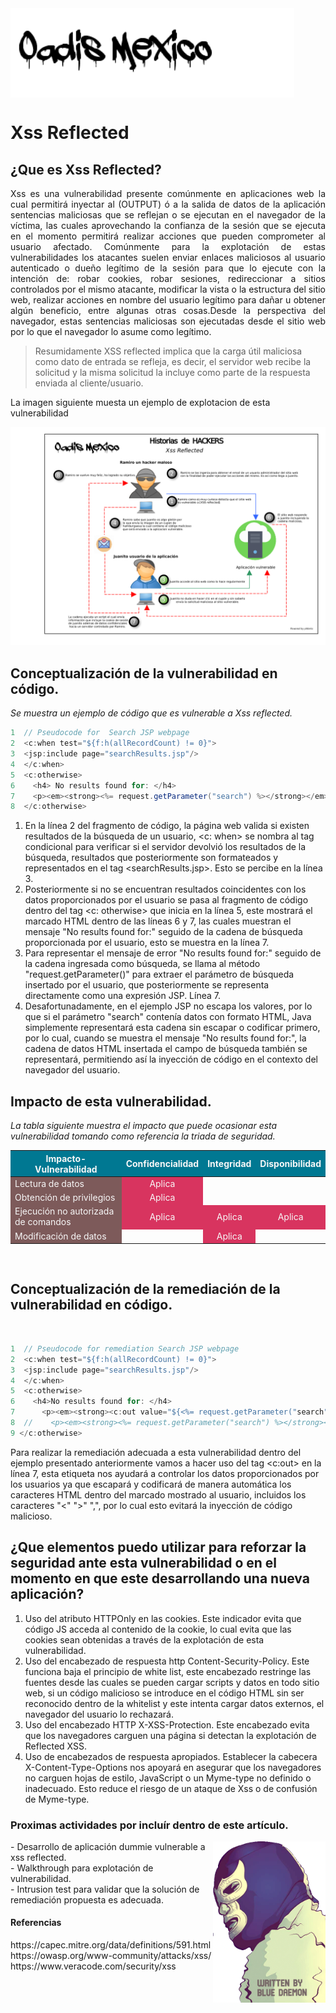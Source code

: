 <img src="./Recursos/Imagenes/logoOadis.png" align="center" alt="logoOadis" style="zoom:100%;" />

# Xss Reflected                

## ¿Que es Xss Reflected?

<div style="text-align: justify"> 

Xss es una vulnerabilidad presente comúnmente en aplicaciones web la cual permitirá inyectar al (OUTPUT) ó a la salida de datos de la aplicación sentencias maliciosas que se reflejan o se ejecutan en el navegador de la víctima, las cuales aprovechando la confianza de la sesión que se ejecuta en el momento permitirá realizar acciones que pueden comprometer al usuario afectado. Comúnmente para la explotación de estas vulnerabilidades los atacantes suelen enviar enlaces maliciosos al usuario autenticado o dueño legítimo de la sesión para que lo ejecute con la intención de: robar cookies, robar sesiones, redireccionar a sitios controlados por el mismo atacante, modificar la vista o la estructura del sitio web, realizar acciones en nombre del usuario legítimo para dañar u obtener algún beneficio, entre algunas otras cosas.Desde la perspectiva del navegador, estas sentencias maliciosas son ejecutadas desde el sitio web por lo que el navegador lo asume como legítimo.

</div>

>Resumidamente XSS reflected implica que la carga útil maliciosa como dato de entrada se refleja, es decir, el servidor web recibe la solicitud y la misma solicitud la incluye como parte de la respuesta enviada al cliente/usuario.

La imagen siguiente muesta un ejemplo de explotacion de esta vulnerabilidad

![Xss Reflected](./Recursos/Imagenes/xssReflected.png)

## Conceptualización de la vulnerabilidad en código.

*Se muestra un ejemplo de código que es vulnerable a Xss reflected.*

```java
1  // Pseudocode for  Search JSP webpage
2  <c:when test="${f:h(allRecordCount) != 0}">
3  <jsp:include page="searchResults.jsp"/>
4  </c:when>
5  <c:otherwise>
6    <h4> No results found for: </h4>
7    <p><em><strong><%= request.getParameter("search") %></strong></em></p>
8  </c:otherwise>
```

1. En la línea 2 del fragmento de código, la página web valida si existen resultados de la búsqueda de un usuario, <c: when> se nombra al tag condicional para verificar si el servidor devolvió los resultados de la búsqueda, resultados que posteriormente son formateados y representados en el tag <searchResults.jsp>. Esto se percibe en la línea 3.  
2. Posteriormente si no se encuentran resultados coincidentes con los datos proporcionados por el usuario se pasa al fragmento de código dentro del tag <c: otherwise> que inicia en la línea 5, este mostrará el marcado HTML dentro de las líneas 6 y 7, las cuales muestran el mensaje "No results found for:" seguido de la cadena de búsqueda proporcionada por el usuario, esto se muestra en la línea 7.  
3. Para representar el mensaje de error "No results found for:"  seguido de la cadena ingresada como búsqueda, se llama al método "request.getParameter()" para extraer el parámetro de búsqueda insertado por el usuario, que posteriormente se representa directamente como una expresión JSP. Línea 7.  
4. Desafortunadamente, en el ejemplo JSP no escapa los valores, por lo que si el parámetro "search" contenía datos con formato HTML, Java simplemente representará esta cadena sin escapar o codificar primero, por lo cual, cuando se muestra el mensaje "No results found for:", la cadena de datos HTML insertada el campo de búsqueda también se representará, permitiendo así la inyección de código en el contexto del navegador del usuario.  

## Impacto de esta vulnerabilidad.

*La tabla siguiente muestra el impacto que puede ocasionar esta vulnerabilidad tomando como referencia la triada de seguridad.*

<table style="text-align:center; float:center;">
<thead>
<tr>
  <th bgcolor="007892" style="color:#f7f7f7;">Impacto-Vulnerabilidad</th>
  <th bgcolor="007892" style="color:#f7f7f7;">Confidencialidad</th>
  <th bgcolor="007892" style="color:#f7f7f7;">Integridad</th>
  <th bgcolor="007892" style="color:#f7f7f7;">Disponibilidad</th>
</tr>
</thead>
<tbody>
<tr>
  <td bgcolor="7d5a5a" style="color:#f7f7f7;" align="left">Lectura de datos</td>
  <td bgcolor="d8345f" style="color:#f7f7f7;">Aplica</td>
  <td></td>
  <td></td>
</tr>
<tr>
  <td bgcolor="7d5a5a" style="color:#f7f7f7;" align="left">Obtención de privilegios</td>
  <td bgcolor="d8345f" style="color:#f7f7f7;">Aplica</td>
  <td></td>
  <td></td>
</tr>
<tr>
  <td bgcolor="7d5a5a" style="color:#f7f7f7;" align="left">Ejecución no autorizada de comandos</td>
  <td bgcolor="d8345f" style="color:#f7f7f7;">Aplica</td>
  <td bgcolor="d8345f" style="color:#f7f7f7;">Aplica</td>
  <td bgcolor="d8345f" style="color:#f7f7f7;">Aplica</td>
</tr>
<tr>
  <td bgcolor="7d5a5a" style="color:#f7f7f7;" align="left">Modificación de datos</td>
  <td></td>
  <td bgcolor="d8345f" style="color:#f7f7f7;">Aplica</td>
  <td></td>
</tr>
</tbody>
</table>

</br>

## Conceptualización de la remediación de la vulnerabilidad en código.

</br>

```java
1  // Pseudocode for remediation Search JSP webpage
2  <c:when test="${f:h(allRecordCount) != 0}">
3  <jsp:include page="searchResults.jsp"/>
4  </c:when>
5  <c:otherwise>
6    <h4>No results found for: </h4>
7      <p><em><strong><c:out value="${<%= request.getParameter("search") %>}"/></strong></em></p>
8  //    <p><em><strong><%= request.getParameter("search") %></strong></em></p>
9 </c:otherwise>
```

Para realizar la remediación adecuada a esta vulnerabilidad dentro del ejemplo presentado anteriormente vamos a hacer uso del tag <c:out> en la línea 7, esta etiqueta nos ayudará a controlar los datos proporcionados por los usuarios ya que escapará y codificará de manera automática los caracteres HTML dentro del marcado mostrado al usuario, incluidos los caracteres "<" ">" ",", por lo cual esto evitará la inyección de código malicioso. 

## ¿Que elementos puedo utilizar para reforzar la seguridad ante esta vulnerabilidad o en el momento en que este desarrollando una nueva aplicación?

1. Uso del atributo HTTPOnly en las cookies.
   Este indicador evita que código JS acceda al contenido de la cookie, lo cual evita que las cookies sean obtenidas a través de la explotación de esta vulnerabilidad.</br>
2. Uso del encabezado de respuesta http Content-Security-Policy. 
   Este funciona baja el principio de white list, este encabezado restringe las fuentes desde las cuales se pueden cargar scripts y datos en todo sitio web, si un código malicioso se introduce en el código HTML sin ser reconocido dentro de la whitelist y este intenta cargar datos externos, el navegador del usuario lo rechazará.</br>
3. Uso del encabezado HTTP X-XSS-Protection.
   Este encabezado evita que los navegadores carguen una página si detectan la explotación de Reflected XSS.</br>
4. Uso de encabezados de respuesta apropiados. 
   Establecer la cabecera X-Content-Type-Options nos apoyará en asegurar que los navegadores  no carguen hojas de estilo, JavaScript o un Myme-type no definido o inadecuado. Esto reduce el riesgo de un ataque de Xss o de confusión de Myme-type.

### Proximas actividades por incluír dentro de este artículo.

<div>

<img src="./Recursos/Imagenes/bluewritte.png" align="right" alt="logoOadis" style="zoom:40%;" />
<p>
- Desarrollo de aplicación dummie vulnerable a xss reflected.
</br>
- Walkthrough para explotación de vulnerabilidad.
</br>
- Intrusion test para validar que la solución de remediación propuesta es adecuada.
</p>
<h4>Referencias</h4>
<p>
https://capec.mitre.org/data/definitions/591.html</br>
https://owasp.org/www-community/attacks/xss/</br>
https://www.veracode.com/security/xss
</p>

</div>

